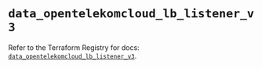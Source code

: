 # `data_opentelekomcloud_lb_listener_v3`

Refer to the Terraform Registry for docs: [`data_opentelekomcloud_lb_listener_v3`](https://registry.terraform.io/providers/opentelekomcloud/opentelekomcloud/1.36.18/docs/data-sources/lb_listener_v3).
